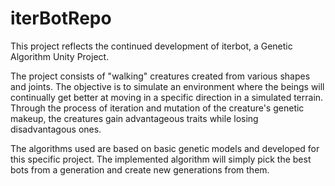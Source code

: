 # iterBotRepo

This project reflects the continued development of iterbot, a Genetic Algorithm Unity Project.

The project consists of "walking" creatures created from various shapes and joints. The objective is to simulate an environment where the beings will continually get better at moving in a specific direction in a simulated terrain.  Through the process of iteration and mutation of the creature's genetic makeup, the creatures gain advantageous traits while losing disadvantagous ones.

The algorithms used are based on basic genetic models and developed for this specific project. The implemented algorithm will simply pick the best bots from a generation and create new generations from them.
